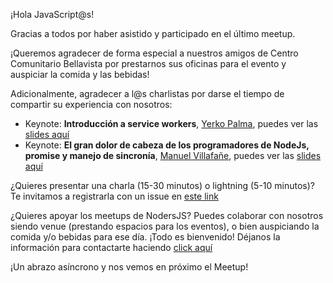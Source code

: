 ¡Hola JavaScript@s! 

Gracias a todos por haber asistido y participado en el último meetup.

¡Queremos agradecer de forma especial a nuestros amigos de Centro Comunitario Bellavista por prestarnos sus oficinas para el evento y auspiciar la comida y las bebidas!

Adicionalmente, agradecer a l@s charlistas por darse el tiempo de compartir su experiencia con nosotros:

- Keynote: **Introducción a service workers**, [Yerko Palma](https://github.com/YerkoPalma), puedes ver las [slides aquí](https://yerkopalma.github.io/service-workers-talk/)
- Keynote: **El gran dolor de cabeza de los programadores de NodeJs, promise y manejo de sincronía**, [Manuel Villafañe](https://github.com/aljvilla), puedes ver las [slides aquí](https://github.com/Noders/Meetups/files/2193490/promise.pdf)

¿Quieres presentar una charla (15-30 minutos) o lightning (5-10 minutos)? Te invitamos a registrarla con un issue en [este link](https://github.com/Noders/Meetups/issues/new)

¿Quieres apoyar los meetups de NodersJS? Puedes colaborar con nosotros siendo venue (prestando espacios para los eventos),  o bien auspiciando la comida y/o bebidas para ese día. ¡Todo es bienvenido! Déjanos la información para contactarte haciendo [click aquí](https://github.com/Noders/Meetups/issues/new) 

¡Un abrazo asíncrono y nos vemos en próximo el Meetup!
